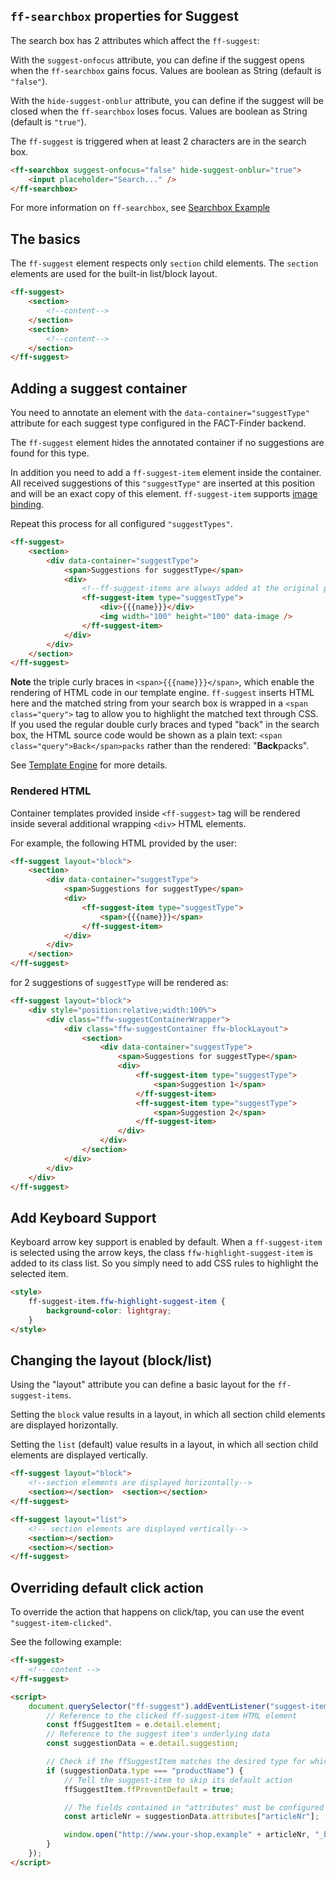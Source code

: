 ## `ff-searchbox` properties for Suggest

The search box has 2 attributes which affect the `ff-suggest`:

With the `suggest-onfocus` attribute, you can define if the suggest
opens when the `ff-searchbox` gains focus. Values are boolean as String
(default is `"false"`).

With the `hide-suggest-onblur` attribute, you can define if the suggest
will be closed when the `ff-searchbox` loses focus. Values are boolean
as String (default is `"true"`).

The `ff-suggest` is triggered when at least 2 characters are in the
search box.

```html
<ff-searchbox suggest-onfocus="false" hide-suggest-onblur="true">
    <input placeholder="Search..." />
</ff-searchbox>
```

For more information on `ff-searchbox`, see
[Searchbox Example](/api/3.x/ff-searchbox#tab=docs)

## The basics

The `ff-suggest` element respects only `section` child elements.
The `section` elements are used for the built-in list/block layout.

```html
<ff-suggest>
    <section>
        <!--content-->
    </section>
    <section>
        <!--content-->
    </section>
</ff-suggest>
```

## Adding a suggest container

You need to annotate an element with the `data-container="suggestType"`
attribute for each suggest type configured in the FACT-Finder backend.

The `ff-suggest` element hides the annotated container if no suggestions
are found for this type.

In addition you need to add a `ff-suggest-item` element inside the
container. All received suggestions of this `"suggestType"` are inserted
at this position and will be an exact copy of this element. `ff-suggest-item` supports [image binding](/api/3.x/ImageBindingBehavior#tab=docs).

Repeat this process for all configured `"suggestTypes"`.

```html
<ff-suggest>
    <section>
        <div data-container="suggestType">
            <span>Suggestions for suggestType</span>
            <div>
                <!--ff-suggest-items are always added at the original postion of the template-->
                <ff-suggest-item type="suggestType">
                    <div>{{{name}}}</div>
                    <img width="100" height="100" data-image />
                </ff-suggest-item>
            </div>
        </div>
    </section>
</ff-suggest>
```

**Note** the triple curly braces in `<span>{{{name}}}</span>`, which
enable the rendering of HTML code in our template engine.
`ff-suggest` inserts HTML here and the matched string from your search
box is wrapped in a `<span class="query">` tag to allow you to highlight
the matched text through CSS. If you used the regular double curly
braces and typed "back" in the search box, the HTML source code would be
shown as a plain text: `<span class="query">Back</span>packs`
rather than the rendered: "**Back**packs".

See [Template Engine](/documentation/3.x/template-engine) for more details.

### Rendered HTML

Container templates provided inside `<ff-suggest>` tag will be rendered inside
several additional wrapping `<div>` HTML elements.

For example, the following HTML provided by the user:

```html
<ff-suggest layout="block">
    <section>
        <div data-container="suggestType">
            <span>Suggestions for suggestType</span>
            <div>
                <ff-suggest-item type="suggestType">
                    <span>{{{name}}}</span>
                </ff-suggest-item>
            </div>
        </div>
    </section>
</ff-suggest>
```

for 2 suggestions of ```suggestType``` will be rendered as:

```html
<ff-suggest layout="block">
    <div style="position:relative;width:100%">
        <div class="ffw-suggestContainerWrapper">
            <div class="ffw-suggestContainer ffw-blockLayout">
                <section>
                    <div data-container="suggestType">
                        <span>Suggestions for suggestType</span>
                        <div>
                            <ff-suggest-item type="suggestType">
                                <span>Suggestion 1</span>
                            </ff-suggest-item>
                            <ff-suggest-item type="suggestType">
                                <span>Suggestion 2</span>
                            </ff-suggest-item>
                        </div>
                    </div>
                </section>
            </div>
        </div>
    </div>
</ff-suggest>
```

## Add Keyboard Support

Keyboard arrow key support is enabled by default. When a
`ff-suggest-item` is selected using the arrow keys, the class
`ffw-highlight-suggest-item` is added to its class list. So you simply
need to add CSS rules to highlight the selected item.

```html
<style>
    ff-suggest-item.ffw-highlight-suggest-item {
        background-color: lightgray;
    }
</style>
```

## Changing the layout (block/list)

Using the "layout" attribute you can define a basic layout for the
`ff-suggest-items`.

Setting the `block` value results in a layout, in which all section
child elements are displayed horizontally.

Setting the `list` (default) value results in a layout, in which all
section child elements are displayed vertically.

```html
<ff-suggest layout="block">
    <!--section elements are displayed horizontally-->
    <section></section>  <section></section>
</ff-suggest>

<ff-suggest layout="list">
    <!-- section elements are displayed vertically-->
    <section></section>
    <section></section>
</ff-suggest>
```

## Overriding default click action

To override the action that happens on click/tap, you can use the
event `"suggest-item-clicked"`.

See the following example:

```html
<ff-suggest>
    <!-- content -->
</ff-suggest>

<script>
    document.querySelector("ff-suggest").addEventListener("suggest-item-clicked", function (e) {
        // Reference to the clicked ff-suggest-item HTML element
        const ffSuggestItem = e.detail.element;
        // Reference to the suggest item's underlying data
        const suggestionData = e.detail.suggestion;

        // Check if the ffSuggestItem matches the desired type for which you want to override the action
        if (suggestionData.type === "productName") {
            // Tell the suggest-item to skip its default action
            ffSuggestItem.ffPreventDefault = true;

            // The fields contained in "attributes" must be configured in the FACT-Finder UI
            const articleNr = suggestionData.attributes["articleNr"];

            window.open("http://www.your-shop.example" + articleNr, "_blank");
        }
    });
</script>
```
